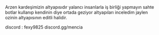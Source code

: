 Arzen kardeşimizin altyapısıdır yalancı insanlarla iş birliği yapmayın sahte botlar kullanıp kendinin diye ortada geziyor altyapıları inceledim jaylen ozinin altyapısının editli halidir.

discord : fexy9825
discord.gg/mencia
